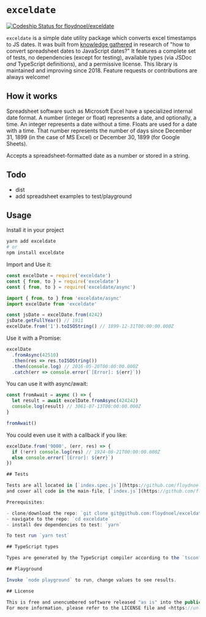 # `exceldate`

[![Codeship Status for floydnoel/exceldate](https://app.codeship.com/projects/362f08b0-c04a-0136-91bf-5a413c092475/status?branch=master)](https://app.codeship.com/projects/313502)

`exceldate` is a simple date utility package which converts excel timestamps to JS dates. It was built from [knowledge gathered](https://github.com/floydnoel/exceldate/blob/master/index.js#L31) in research of "how to convert spreadsheet dates to JavaScript dates?" It features a complete set of tests, no dependencies (except for testing), available types (via JSDoc _and_ TypeScript definitions), and a permissive license. This library is maintained and improving since 2018. Feature requests or contributions are always welcome!


## How it works
Spreadsheet software such as Microsoft Excel have a specialized internal date format. A number (integer or float) represents a date, and optionally, a time. An integer represents a date without a time. Floats are used for a date with a time. That number represents the number of days since December 31, 1899 (in the case of MS Excel) or December 30, 1899 (for Google Sheets).


Accepts a spreadsheet-formatted date as a number or stored in a string.

## Todo
- dist
- add spreadsheet examples to test/playground

## Usage
Install it in your project
```sh
yarn add exceldate
# or
npm install exceldate
```

Import and Use it:
```js
const excelDate = require('exceldate')
const { from, to } = require('exceldate')
const { from, to } = require('exceldate/async')

import { from, to } from 'exceldate/async'
import excelDate from 'exceldate'

const jsDate = excelDate.from(4242)
jsDate.getFullYear() // 1911
excelDate.from('1').toISOString() // 1899-12-31T00:00:00.000Z
```

Use it with a Promise:
```js
excelDate
  .fromAsync(42510)
  .then(res => res.toISOString())
  .then(console.log) // 2016-05-20T00:00:00.000Z
  .catch(err => console.error(`[Error]: ${err}`))
```

You can use it with async/await:
```js
const fromAwait = async () => {
  let result = await excelDate.fromAsync(424242)
  console.log(result) // 3061-07-13T00:00:00.000Z
}

fromAwait()
```

You could even use it with a callback if you like:
```js
excelDate.from('9000', (err, res) => {
  if (!err) console.log(res) // 1924-08-21T00:00:00.000Z
  else console.error(`[Error]: ${err}`)
})

## Tests

Tests are all located in [`index.spec.js`](https://github.com/floydnoel/exceldate/blob/master/index.spec.js)
and cover all code in the main-file, [`index.js`](https://github.com/floydnoel/exceldate/blob/master/index.js)

Prerequisites:

- clone/download the repo: `git clone git@github.com:floydnoel/exceldate.git`
- navigate to the repo: `cd exceldate`
- install dev dependencies to test: `yarn`

To test run `yarn test`

## TypeScript types

Types are generated by the TypeScript compiler according to the `tsconfig.json` configuration settings. To regenerate the types, run `yarn typegen`

## Playground

Invoke `node playground` to run, change values to see results.

## License

This is free and unencumbered software released "as is" into the public domain, without warranty of any kind.
For more information, please refer to the LICENSE file and <https://unlicense.org>

